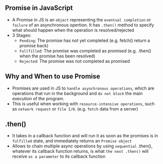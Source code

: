 ## Promise in JavaScript
- A Promise in JS is an `object` representing the `eventual completion` or `failure` of an asynchronous opertion. It has `.then()` method to specify what should happen when the operation is resolved/rejected
- 3 Stages:
    - `Pending`: The promise has not yet completed (e.g. fetch() return a promise back)
    - `Fullfilled`: The promise was completed as promised (e.g. .then() when the promise has been resolved)
    - `Rejected`: The promise was not completed as promised

## Why and When to use Promise
- Promises are used in JS to `handle asynchronous operations`, which are operations that run in the background and `do not block` the main execution of the program. 
- This is useful when working with `resource-intensive operations`, such as `network request` or `file I/O`. (e.g. `fetch` data from a server)


## .then()
- It takes in a callback function and will run it as soon as the promises is in  `fulfilled` state, and immediately returns an `Promise object`
- Allows to chain multiple async operations by using `sequential` .then(), whatever its callback function returns, is what `the next .then()` will receive `as a parameter` to its callback function